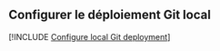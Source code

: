 ## <a name="configure-local-git-deployment"></a>Configurer le déploiement Git local

[!INCLUDE [Configure local Git deployment](app-service-web-configure-local-git-no-h.md)]
